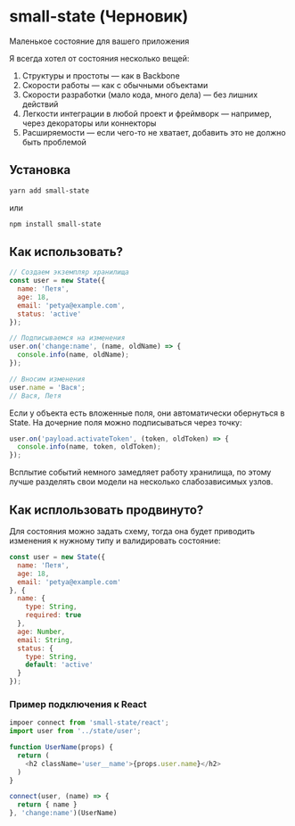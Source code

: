 # small-state (Черновик)
Маленькое состояние для вашего приложения

Я всегда хотел от состояния несколько вещей:
1. Структуры и простоты — как в Backbone
2. Скорости работы — как с обычными объектами
3. Скорости разработки (мало кода, много дела) — без лишних действий
4. Легкости интеграции в любой проект и фреймворк — например, через декораторы или коннекторы
5. Расширяемости — если чего-то не хватает, добавить это не должно быть проблемой

## Установка
```sh
yarn add small-state
```
или
```sh
npm install small-state
```

## Как использовать?
```js
// Создаем экземпляр хранилища
const user = new State({
  name: 'Петя',
  age: 18,
  email: 'petya@example.com',
  status: 'active'
});

// Подписываемся на изменения
user.on('change:name', (name, oldName) => {
  console.info(name, oldName);
});

// Вносим изменения
user.name = 'Вася';
// Вася, Петя
```

Если у объекта есть вложенные поля, они автоматически обернуться в State.
На дочерние поля можно подписываться через точку:
```js
user.on('payload.activateToken', (token, oldToken) => {
  console.info(name, token, oldToken);
});
```
Всплытие событий немного замедляет работу хранилища, по этому лучше разделять свои модели на несколько слабозависимых узлов.

## Как исплользовать продвинуто?
Для состояния можно задать схему, тогда она будет приводить изменения к нужному типу и валидировать состояние:
```js
const user = new State({
  name: 'Петя',
  age: 18,
  email: 'petya@example.com'
}, {
  name: {
    type: String,
    required: true
  },
  age: Number,
  email: String,
  status: {
    type: String,
    default: 'active'
  }
});
```

### Пример подключения к React
```js
impoer connect from 'small-state/react';
import user from '../state/user';

function UserName(props) {
  return (
    <h2 className='user__name'>{props.user.name}</h2>
  )
}

connect(user, (name) => {
  return { name }
}, 'change:name')(UserName)
```


